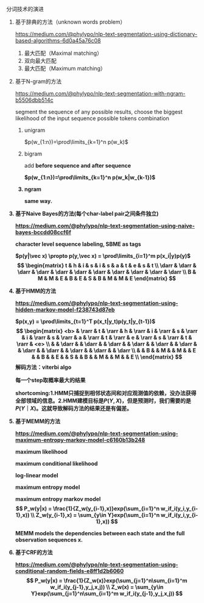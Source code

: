 分词技术的演进

1. 基于辞典的方法（unknown words problem）

   https://medium.com/@phylypo/nlp-text-segmentation-using-dictionary-based-algorithms-6d0a45a76c08

   1. 最大匹配（Maximal matching）
   2. 双向最大匹配
   3. 最大匹配（Maximum matching）

2. 基于N-gram的方法

   https://medium.com/@phylypo/nlp-text-segmentation-with-ngram-b5506dbb514c

   segment the sequence of any possible results, choose the biggest likelihood of the input sequence possible tokens combination

   1. unigram

      $p(w_{1:n})=\prod\limits_{k=1}^n p(w_k)$

   2. bigram

      add <b> before sequence and <e> after sequence

      $p(w_{1:n})=\prod\limits_{k=1}^n p(w_k|w_{k-1})$ 

   3. ngram

      same way.

3. 基于Naive Bayes的方法(每个char-label pair之间条件独立)

   https://medium.com/@phylypo/nlp-text-segmentation-using-naive-bayes-bccdd08ccf6f

   character level sequence labeling, **SBME** as tags

   $p(y|\vec x) \propto p(y,\vec x) = \prod\limits_{i=1}^m p(x_i|y)p(y)$ 
   $$
   \begin{matrix}
   t & h & i & s & i & s & a & t & e & s & t \\
   \darr & \darr & \darr & \darr & \darr & \darr & \darr & \darr & \darr & \darr & \darr \\
   B & M & M & E & B & E & S & B & M & M & E
   \end{matrix}
   $$
   

4. 基于HMM的方法

   https://medium.com/@phylypo/nlp-text-segmentation-using-hidden-markov-model-f238743d87eb

   $p(x,y) = \prod\limits_{t=1}^T p(x_t|y_t)p(y_t|y_{t-1})$
   $$
   \begin{matrix}
   <b> & \rarr & t & \rarr & h & \rarr & i & \rarr & s & \rarr & i & \rarr & s & \rarr & a & \rarr & t & \rarr & e & \rarr & s & \rarr & t & \rarr & <e> \\
    & & \darr & & \darr & & \darr & & \darr & & \darr & & \darr & & \darr & & \darr & & \darr & & \darr & & \darr \\
   & & B & & M & & M & & E & & B & & E & & S & & B & & M & & M & & E \\
   \end{matrix}
   $$
   解码方法：viterbi algo

   每一个step取概率最大的结果

   shortcoming:1.HMM只捕捉到相邻状态间和对应观测值的依赖，没办法获得全部领域的信息。2.HMM建模目标是$P(Y,X)$，但是预测时，我们需要的是$P(Y｜X)$。这就导致解码方法的结果还是有偏差。

5. 基于MEMM的方法

   https://medium.com/@phylypo/nlp-text-segmentation-using-maximum-entropy-markov-model-c6160b13b248

   maximum likelihood

   maximum conditional likelihood

   log-linear model

   maximum entropy model

   maximum entropy markov model
   $$
   P_w(y|x) = \frac{1}{Z_w(y_{i-1},x)}exp(\sum_{i=1}^n w_if_i(y_i,y_{i-1},x))
   \\
   Z_w(y_{i-1},x) = \sum_{y\in Y}exp(\sum_{i=1}^n w_if_i(y_i,y_{i-1},x))
   $$
   

   **MEMM models the dependencies between each state and the full observation sequences x.**

6. 基于CRF的方法

   https://medium.com/@phylypo/nlp-text-segmentation-using-conditional-random-fields-e8ff1d2b6060
   $$
   P_w(y|x) = \frac{1}{Z_w(x)}exp(\sum_{j=1}^n\sum_{i=1}^m w_if_i(y_{j-1},y_j,x,j))
   \\
   Z_w(x) = \sum_{y\in Y}exp(\sum_{j=1}^n\sum_{i=1}^m w_if_i(y_{j-1},y_j,x,j))
   $$
   

